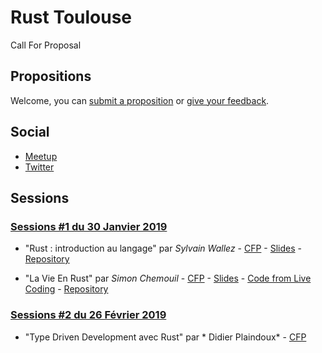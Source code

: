 # Rust Toulouse

Call For Proposal

## Propositions

Welcome, you can [submit a proposition](https://github.com/Rust-Toulouse/CFP/issues/new?template=call-for-participation.md) or [give your feedback](https://github.com/Rust-Toulouse/CFP/issues).

## Social

- [Meetup](https://www.meetup.com/Toulouse-Rust-Meetup/)
- [Twitter](https://twitter.com/Rust_Toulouse)

## Sessions

### [Sessions #1 du 30 Janvier 2019](https://github.com/Rust-Toulouse/CFP/wiki/Session-%231) 

- "Rust : introduction au langage" par *Sylvain Wallez* -
[CFP](https://github.com/Rust-Toulouse/CFP/issues/4) - [Slides](https://swallez.github.io/introduction-to-rust/slide-1.html) - [Repository](https://github.com/swallez/introduction-to-rust) 

- "La Vie En Rust" par *Simon Chemouil* - [CFP](https://github.com/Rust-Toulouse/CFP/issues/3) - [Slides](https://github.com/magnet/trm-la-vie-en-rust/blob/master/trm-la-vie-en-rust-2019-handout.pdf) - [Code from Live Coding](https://github.com/magnet/trm-la-vie-en-rust/tree/master/live-coding) - [Repository](https://github.com/magnet/trm-la-vie-en-rust)

### [Sessions #2 du 26 Février 2019](https://github.com/Rust-Toulouse/CFP/wiki/Session-%232)

- "Type Driven Development avec Rust" par * Didier Plaindoux* - [CFP](https://github.com/Rust-Toulouse/CFP/issues/1)
